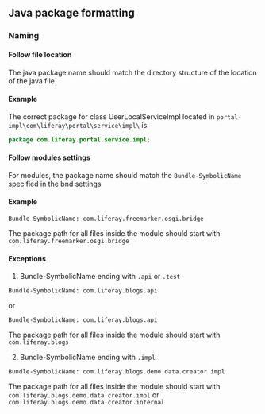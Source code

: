 ## Java package formatting

### Naming

#### Follow file location
The java package name should match the directory structure of the location of
the java file.

#### Example

The correct package for class UserLocalServiceImpl located in
```portal-impl\com\liferay\portal\service\impl\``` is

```java
package com.liferay.portal.service.impl;
```

#### Follow modules settings
For modules, the package name should match the ```Bundle-SymbolicName```
specified in the bnd settings

#### Example

```
Bundle-SymbolicName: com.liferay.freemarker.osgi.bridge
```
The package path for all files inside the module should start with
```com.liferay.freemarker.osgi.bridge```

#### Exceptions

1. Bundle-SymbolicName ending with ```.api``` or ```.test```

```
Bundle-SymbolicName: com.liferay.blogs.api
```
or
```
Bundle-SymbolicName: com.liferay.blogs.api
```

The package path for all files inside the module should start with
```com.liferay.blogs```

2. Bundle-SymbolicName ending with ```.impl```

```
Bundle-SymbolicName: com.liferay.blogs.demo.data.creator.impl
```

The package path for all files inside the module should start with
```com.liferay.blogs.demo.data.creator.impl``` or
```com.liferay.blogs.demo.data.creator.internal```